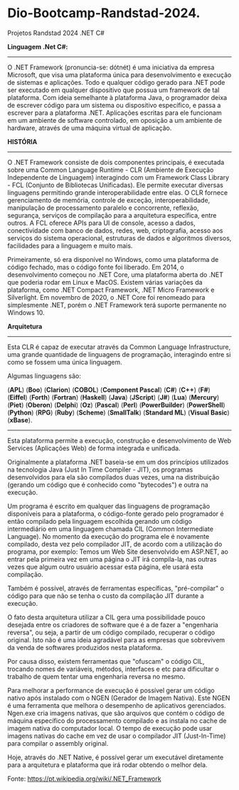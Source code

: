# Dio-Bootcamp-Randstad-2024.
Projetos  Randstad  2024  .NET C#


 **Linguagem .Net C#:**
 <hr>
 O .NET Framework (pronuncia-se: dótnét) é uma iniciativa da empresa Microsoft, que visa uma plataforma única para desenvolvimento e execução de sistemas e aplicações. Todo e qualquer código gerado para .NET pode ser executado em qualquer dispositivo que possua um framework de tal plataforma. Com ideia semelhante à plataforma Java, o programador deixa de escrever código para um sistema ou dispositivo específico, e passa a escrever para a plataforma .NET. Aplicações escritas para ele funcionam em um ambiente de software controlado, em oposição a um ambiente de hardware, através de uma máquina virtual de aplicação.
 
 
 **HISTÓRIA**
 <hr>
 O .NET Framework consiste de dois componentes principais, é executada sobre uma Common Language Runtime - CLR (Ambiente de Execução Independente de Linguagem) interagindo com um Framework Class Library - FCL (Conjunto de Bibliotecas Unificadas). Ele permite executar diversas linguagens permitindo grande interoperabilidade entre elas. O CLR fornece gerenciamento de memória, controle de exceção, interoperabilidade, manipulação de processamento paralelo e concorrente, reflexão, segurança, serviços de compilação para a arquitetura específica, entre outros. A FCL oferece APIs para UI de console, acesso a dados, conectividade com banco de dados, redes, web, criptografia, acesso aos serviços do sistema operacional, estruturas de dados e algoritmos diversos, facilidades para a linguagem e muito mais.

Primeiramente, só era disponível no Windows, como uma plataforma de código fechado, mas o código fonte foi liberado. Em 2014, o desenvolvimento começou no .NET Core, uma plataforma aberta do .NET que poderia rodar em Linux e MacOS. Existem várias variações da plataforma, como .NET Compact Framework, .NET Micro Framework e Silverlight. Em novembro de 2020, o .NET Core foi renomeado para simplesmente .NET, porém o .NET Framework terá suporte permanente no Windows 10.

**Arquitetura**
<hr>

Esta CLR é capaz de executar através da Common Language Infrastructure, uma grande quantidade de linguagens de programação, interagindo entre si como se fossem uma única linguagem.

Algumas linguagens são:

(**APL**)
(**Boo**)
(**Clarion**)
(**COBOL**)
(**Component Pascal**)
(**C#**)
(**C++**)
(**F#**)
(**Eiffel**)
(**Forth**)
(**Fortran**)
(**Haskell**)
(**Java**)
(**JScript**)
(**J#**)
(**Lua**)
(**Mercury**)
(**Piet**)
(**Oberon**)
(**Delphi**)
(**Oz**)
(**Pascal**)
(**Perl**)
(**PowerBuilder**)
(**PowerShell**)
(**Python**)
(**RPG**)
(**Ruby**)
(**Scheme**)
(**SmallTalk**)
(**Standard ML**)
(**Visual Basic**)
(**xBase**).
<hr>

Esta plataforma permite a execução, construção e desenvolvimento de Web Services (Aplicações Web) de forma integrada e unificada.

Originalmente a plataforma .NET baseia-se em um dos princípios utilizados na tecnologia Java (Just In Time Compiler - JIT), os programas desenvolvidos para ela são compilados duas vezes, uma na distribuição (gerando um código que é conhecido como "bytecodes") e outra na execução.

Um programa é escrito em qualquer das linguagens de programação disponíveis para a plataforma, o código-fonte gerado pelo programador é então compilado pela linguagem escolhida gerando um código intermediário em uma linguagem chamada CIL (Common Intermediate Language).
No momento da execução do programa ele é novamente compilado, desta vez pelo compilador JIT, de acordo com a utilização do programa, por exemplo: Temos um Web Site desenvolvido em ASP.NET, ao entrar pela primeira vez em uma página o JIT irá compila-la, nas outras vezes que algum outro usuário acessar esta página, ele usará esta compilação.

Também é possível, através de ferramentas específicas, "pré-compilar" o código para que não se tenha o custo da compilação JIT durante a execução.

O fato desta arquitetura utilizar a CIL gera uma possibilidade pouco desejada entre os criadores de software que é a de fazer a "engenharia reversa", ou seja, a partir de um código compilado, recuperar o código original. Isto não é uma ideia agradável para as empresas que sobrevivem da venda de softwares produzidos nesta plataforma.

Por causa disso, existem ferramentas que "ofuscam" o código CIL, trocando nomes de variáveis, métodos, interfaces e etc para dificultar o trabalho de quem tentar uma engenharia reversa no mesmo.

Para melhorar a performance de execução é possível gerar um código nativo após instalado com o NGEN (Gerador de Imagem Nativa). Este NGEN é uma ferramenta que melhora o desempenho de aplicativos gerenciados. Ngen.exe cria imagens nativas, que são arquivos que contém o código de máquina específico do processamento compilado e as instala no cache de imagem nativa do computador local. O tempo de execução pode usar imagens nativas do cache em vez de usar o compilador JIT (Just-In-Time) para compilar o assembly original.

Hoje, através do .NET Native, é possível gerar um executável diretamente para a arquitetura e plataforma que irá rodar obtendo o melhor dela.

Fonte: https://pt.wikipedia.org/wiki/.NET_Framework
